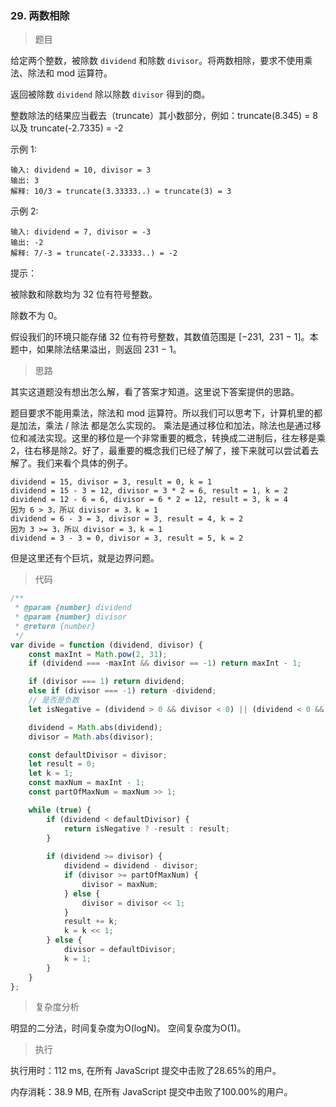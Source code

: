 ### 29. 两数相除

> 题目

给定两个整数，被除数 `dividend` 和除数 `divisor`。将两数相除，要求不使用乘法、除法和 mod 运算符。

返回被除数 `dividend` 除以除数 `divisor` 得到的商。

整数除法的结果应当截去（truncate）其小数部分，例如：truncate(8.345) = 8 以及 truncate(-2.7335) = -2


示例 1:
```
输入: dividend = 10, divisor = 3
输出: 3
解释: 10/3 = truncate(3.33333..) = truncate(3) = 3
```

示例 2:
```
输入: dividend = 7, divisor = -3
输出: -2
解释: 7/-3 = truncate(-2.33333..) = -2
```

提示：

被除数和除数均为 32 位有符号整数。

除数不为 0。

假设我们的环境只能存储 32 位有符号整数，其数值范围是 [−231,  231 − 1]。本题中，如果除法结果溢出，则返回 231 − 1。

> 思路

其实这道题没有想出怎么解，看了答案才知道。这里说下答案提供的思路。

题目要求不能用乘法，除法和 mod 运算符。所以我们可以思考下，计算机里的都是加法，乘法 / 除法 都是怎么实现的。
乘法是通过移位和加法，除法也是通过移位和减法实现。这里的移位是一个非常重要的概念，转换成二进制后，往左移是乘2，往右移是除2。好了，最重要的概念我们已经了解了，接下来就可以尝试着去解了。我们来看个具体的例子。

```
dividend = 15, divisor = 3, result = 0, k = 1
dividend = 15 - 3 = 12, divisor = 3 * 2 = 6, result = 1, k = 2
dividend = 12 - 6 = 6, divisor = 6 * 2 = 12, result = 3, k = 4
因为 6 > 3，所以 divisor = 3，k = 1
dividend = 6 - 3 = 3, divisor = 3, result = 4, k = 2
因为 3 >= 3，所以 divisor = 3，k = 1
dividend = 3 - 3 = 0, divisor = 3, result = 5, k = 2
```

但是这里还有个巨坑，就是边界问题。


> 代码

```js
/**
 * @param {number} dividend
 * @param {number} divisor
 * @return {number}
 */
var divide = function (dividend, divisor) {
    const maxInt = Math.pow(2, 31);
    if (dividend === -maxInt && divisor == -1) return maxInt - 1;

    if (divisor === 1) return dividend;
    else if (divisor === -1) return -dividend;
    // 是否是负数
    let isNegative = (dividend > 0 && divisor < 0) || (dividend < 0 && divisor > 0);

    dividend = Math.abs(dividend);
    divisor = Math.abs(divisor);

    const defaultDivisor = divisor;
    let result = 0;
    let k = 1;
    const maxNum = maxInt - 1;
    const partOfMaxNum = maxNum >> 1;

    while (true) {
        if (dividend < defaultDivisor) {
            return isNegative ? -result : result;
        }
        
        if (dividend >= divisor) {
            dividend = dividend - divisor;
            if (divisor >= partOfMaxNum) {
                divisor = maxNum;
            } else {
                divisor = divisor << 1;
            }
            result += k;
            k = k << 1;
        } else {
            divisor = defaultDivisor;
            k = 1;
        }
    }
};
```

> 复杂度分析

明显的二分法，时间复杂度为O(logN)。
空间复杂度为O(1)。

> 执行

执行用时：112 ms, 在所有 JavaScript 提交中击败了28.65%的用户。

内存消耗：38.9 MB, 在所有 JavaScript 提交中击败了100.00%的用户。

